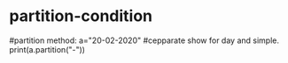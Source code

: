 # partition-condition
#partition method:
a="20-02-2020"            #cepparate show for day and simple.
print(a.partition("-"))
